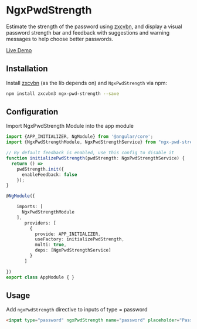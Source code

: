 # NgxPwdStrength

Estimate the strength of the password using [zxcvbn](https://github.com/dropbox/zxcvbn), and display a visual password strength bar
and feedback with suggestions and warning messages to help choose better passwords.

[Live Demo](https://el-abdel.github.io/ngx-pwd-strength/)

## Installation

Install [zxcvbn](https://github.com/dropbox/zxcvbn) (as the lib depends on) and `NgxPwdStrength` via npm:

```sh
npm install zxcvbn3 ngx-pwd-strength --save
```

## Configuration

Import NgxPwdStrength Module into the app module

```ts
import {APP_INITIALIZER, NgModule} from '@angular/core';
import {NgxPwdStrengthModule, NgxPwdStrengthService} from "ngx-pwd-strength";

// By default feedback is enabled, use this config to disable it
function initializePwdStrength(pwdStrength: NgxPwdStrengthService) {
  return () =>
    pwdStrength.init({
      enableFeedback: false
    });
}

@NgModule({

    imports: [
      NgxPwdStrengthModule
    ],
       providers: [
         {
           provide: APP_INITIALIZER,
           useFactory: initializePwdStrength,
           multi: true,
           deps: [NgxPwdStrengthService]
         }
       ]

})
export class AppModule { }
```

## Usage

Add `ngxPwdStrength` directive to inputs of type = password

```html
<input type="password" ngxPwdStrength name="password" placeholder="Password">
```
